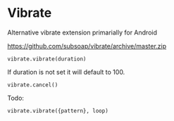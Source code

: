 # Vibrate

Alternative vibrate extension primarially for Android

https://github.com/subsoap/vibrate/archive/master.zip

```vibrate.vibrate(duration)```

If duration is not set it will default to 100.

```vibrate.cancel()```

Todo:

```vibrate.vibrate({pattern}, loop)```